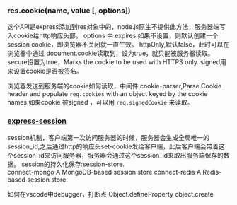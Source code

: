 ---
---
### res.cookie(name, value [, options])
这个API是express添加到res对象中的，node.js原生不提供此方法，服务器端写入cookie给http响应头部。
options 中 expires 如果不设置，则默认创建一个session cookie，即浏览器不关闭就一直生效。
httpOnly,默认false，此时可以在浏览器中通过 document.cookie读取到，设为true，就只能被服务器读取。
secure设置为true，Marks the cookie to be used with HTTPS only.
signed用来设置cookie是否被签名。

浏览器发送到服务端的cookie如何读取，中间件 cookie-parser,Parse Cookie header and populate `req.cookies` with an object keyed by the cookie names.如果cookie 被signed ，可以用 `req.signedCookie` 来读取。
### [express-session](https://www.npmjs.com/package/express-session)
session机制，客户端第一次访问服务器的时候，服务器会生成全局唯一的session_id,之后通过http的响应头set-cookie发给客户端，此后客户端会带着这个session_id来访问服务器，服务器会通过这个session_id来取出服务端保存的数据。
session的持久化保存:session-store.  
 connect-mongo A MongoDB-based session store
 connect-redis A Redis-based session store.

如何在vscode中debugger，打断点
Object.defineProperty
object.create